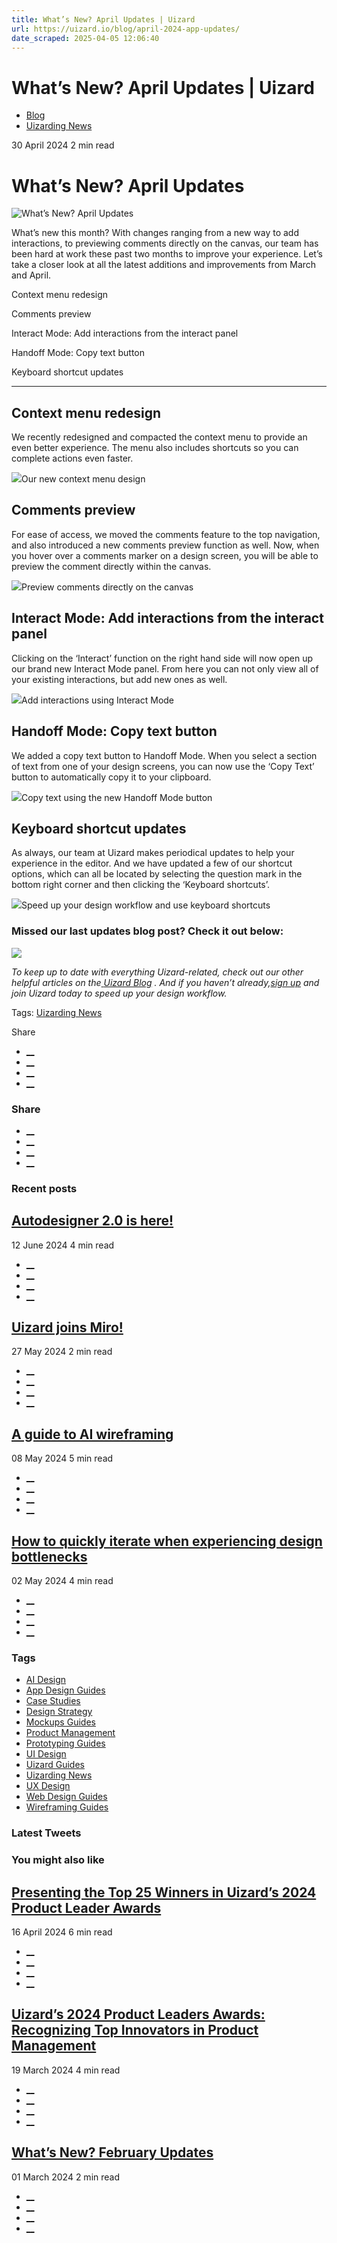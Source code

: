 ```yaml
---
title: What’s New? April Updates | Uizard
url: https://uizard.io/blog/april-2024-app-updates/
date_scraped: 2025-04-05 12:06:40
---
```


# What’s New? April Updates | Uizard

  * [Blog](https://uizard.io/blog/)
  * [Uizarding News](/blog/tag/uizarding-news/)

30 April 2024 2 min read

# What’s New? April Updates

![What’s New? April Updates](/blog/content/images/size/w730/2024/04/BLOG_April-Updates.png)

What’s new this month? With changes ranging from a new way to add interactions, to previewing comments directly on the canvas, our team has been hard at work these past two months to improve your experience. Let’s take a closer look at all the latest additions and improvements from March and April. 

Context menu redesign

Comments preview

Interact Mode: Add interactions from the interact panel

Handoff Mode: Copy text button

Keyboard shortcut updates

* * *

## Context menu redesign

We recently redesigned and compacted the context menu to provide an even better experience. The menu also includes shortcuts so you can complete actions even faster. 

![](https://uizard.io/blog/content/images/2024/04/Screenshot-2024-04-23-at-10.57.53.png)Our new context menu design

## Comments preview

For ease of access, we moved the comments feature to the top navigation, and also introduced a new comments preview function as well. Now, when you hover over a comments marker on a design screen, you will be able to preview the comment directly within the canvas.

![](https://uizard.io/blog/content/images/2024/04/Untitled-design--1-.png)Preview comments directly on the canvas

## Interact Mode: Add interactions from the interact panel

Clicking on the ‘Interact’ function on the right hand side will now open up our brand new Interact Mode panel. From here you can not only view all of your existing interactions, but add new ones as well.

![](https://uizard.io/blog/content/images/2024/04/Screenshot-2024-04-30-at-13.33.59.png)Add interactions using Interact Mode

## Handoff Mode: Copy text button

We added a copy text button to Handoff Mode. When you select a section of text from one of your design screens, you can now use the ‘Copy Text’ button to automatically copy it to your clipboard.

![](https://uizard.io/blog/content/images/2024/04/Screenshot-2024-04-23-at-12.44.51.png)Copy text using the new Handoff Mode button

## Keyboard shortcut updates

As always, our team at Uizard makes periodical updates to help your experience in the editor. And we have updated a few of our shortcut options, which can all be located by selecting the question mark in the bottom right corner and then clicking the ‘Keyboard shortcuts’.

![](https://uizard.io/blog/content/images/2024/04/Screenshot-2024-04-23-at-12.52.14.png)Speed up your design workflow and use keyboard shortcuts   

### Missed our last updates blog post? Check it out below:

[![](https://uizard.io/blog/content/images/2024/04/BLOG_240228_FebUpdates.png)](https://uizard.io/blog/whats-new-february-updates/)   

_To keep up to date with everything Uizard-related, check out our other helpful articles on the_[ _Uizard Blog_](https://uizard.io/blog/) _. And if you haven’t already,_[_sign up_](https://app.uizard.io/sign-up) _and join Uizard today to speed up your design workflow._

  

Tags: [Uizarding News](/blog/tag/uizarding-news/)

Share 

  * [__](https://twitter.com/share?text=What%E2%80%99s%20New%3F%20April%20Updates&url=https://uizard.io/blog/april-2024-app-updates/ "Share on Twitter")
  * [__](https://www.linkedin.com/sharing/share-offsite/?url=https://uizard.io/blog/april-2024-app-updates/ "Share on LinkedIn")
  * [__](https://www.facebook.com/sharer/sharer.php?u=https://uizard.io/blog/april-2024-app-updates/ "Share on Facebook")
  * [__](mailto:?subject=What%E2%80%99s%20New%3F%20April%20Updates "Share by Email")

### Share

  * [__](https://twitter.com/share?text=What%E2%80%99s%20New%3F%20April%20Updates&url=https://uizard.io/blog/april-2024-app-updates/ "Share on Twitter")
  * [__](https://www.linkedin.com/sharing/share-offsite/?url=https://uizard.io/blog/april-2024-app-updates/ "Share on LinkedIn")
  * [__](https://www.facebook.com/sharer/sharer.php?u=https://uizard.io/blog/april-2024-app-updates/ "Share on Facebook")
  * [__](mailto:?subject=What%E2%80%99s%20New%3F%20April%20Updates "Share by Email")

### Recent posts

[](/blog/autodesigner-2-0-is-here/ "Autodesigner 2.0 is here!")

## [Autodesigner 2.0 is here!](/blog/autodesigner-2-0-is-here/ "Autodesigner 2.0 is here!")

12 June 2024 4 min read

  * [__](https://twitter.com/share?text=Autodesigner%202.0%20is%20here!&url=https://uizard.io/blog/autodesigner-2-0-is-here/ "Share on Twitter")
  * [__](https://www.linkedin.com/sharing/share-offsite/?url=https://uizard.io/blog/autodesigner-2-0-is-here/ "Share on LinkedIn")
  * [__](https://www.facebook.com/sharer/sharer.php?u=https://uizard.io/blog/autodesigner-2-0-is-here/ "Share on Facebook")
  * [__](mailto:?subject=Autodesigner%202.0%20is%20here! "Share by Email")

[](/blog/uizard-joins-miro/ "Uizard joins Miro!")

## [Uizard joins Miro!](/blog/uizard-joins-miro/ "Uizard joins Miro!")

27 May 2024 2 min read

  * [__](https://twitter.com/share?text=Uizard%20joins%20Miro!&url=https://uizard.io/blog/uizard-joins-miro/ "Share on Twitter")
  * [__](https://www.linkedin.com/sharing/share-offsite/?url=https://uizard.io/blog/uizard-joins-miro/ "Share on LinkedIn")
  * [__](https://www.facebook.com/sharer/sharer.php?u=https://uizard.io/blog/uizard-joins-miro/ "Share on Facebook")
  * [__](mailto:?subject=Uizard%20joins%20Miro! "Share by Email")

[](/blog/guide-to-ai-wireframing/ "A guide to AI wireframing")

## [A guide to AI wireframing](/blog/guide-to-ai-wireframing/ "A guide to AI wireframing")

08 May 2024 5 min read

  * [__](https://twitter.com/share?text=A%20guide%20to%20AI%20wireframing&url=https://uizard.io/blog/guide-to-ai-wireframing/ "Share on Twitter")
  * [__](https://www.linkedin.com/sharing/share-offsite/?url=https://uizard.io/blog/guide-to-ai-wireframing/ "Share on LinkedIn")
  * [__](https://www.facebook.com/sharer/sharer.php?u=https://uizard.io/blog/guide-to-ai-wireframing/ "Share on Facebook")
  * [__](mailto:?subject=A%20guide%20to%20AI%20wireframing "Share by Email")

[](/blog/how-to-iterate-when-experiencing-design-bottlenecks/ "How to quickly iterate when experiencing design bottlenecks")

## [How to quickly iterate when experiencing design bottlenecks](/blog/how-to-iterate-when-experiencing-design-bottlenecks/ "How to quickly iterate when experiencing design bottlenecks")

02 May 2024 4 min read

  * [__](https://twitter.com/share?text=How%20to%20quickly%20iterate%20when%20experiencing%20design%20bottlenecks&url=https://uizard.io/blog/how-to-iterate-when-experiencing-design-bottlenecks/ "Share on Twitter")
  * [__](https://www.linkedin.com/sharing/share-offsite/?url=https://uizard.io/blog/how-to-iterate-when-experiencing-design-bottlenecks/ "Share on LinkedIn")
  * [__](https://www.facebook.com/sharer/sharer.php?u=https://uizard.io/blog/how-to-iterate-when-experiencing-design-bottlenecks/ "Share on Facebook")
  * [__](mailto:?subject=How%20to%20quickly%20iterate%20when%20experiencing%20design%20bottlenecks "Share by Email")

### Tags

  * [AI Design](/blog/tag/ai-design/ "AI Design")
  * [App Design Guides](/blog/tag/app-design/ "App Design Guides")
  * [Case Studies](/blog/tag/case-studies/ "Case Studies")
  * [Design Strategy](/blog/tag/design-strategy/ "Design Strategy")
  * [Mockups Guides](/blog/tag/mockups/ "Mockups Guides")
  * [Product Management](/blog/tag/product-management/ "Product Management")
  * [Prototyping Guides](/blog/tag/prototyping/ "Prototyping Guides")
  * [UI Design](/blog/tag/ui-design/ "UI Design")
  * [Uizard Guides](/blog/tag/uizard-guides/ "Uizard Guides")
  * [Uizarding News](/blog/tag/uizarding-news/ "Uizarding News")
  * [UX Design](/blog/tag/ux-design/ "UX Design")
  * [Web Design Guides](/blog/tag/web-design/ "Web Design Guides")
  * [Wireframing Guides](/blog/tag/wireframing/ "Wireframing Guides")

### Latest Tweets

### You might also like

[](/blog/uizards-2024-product-leader-award-winners/ "Presenting the Top 25 Winners in Uizard’s 2024 Product Leader Awards")

## [Presenting the Top 25 Winners in Uizard’s 2024 Product Leader Awards](/blog/uizards-2024-product-leader-award-winners/ "Presenting the Top 25 Winners in Uizard’s 2024 Product Leader Awards")

16 April 2024 6 min read

  * [__](https://twitter.com/share?text=Presenting%20the%20Top%2025%20Winners%20in%20Uizard%E2%80%99s%202024%20Product%20Leader%20Awards&url=https://uizard.io/blog/uizards-2024-product-leader-award-winners/ "Share on Twitter")
  * [__](https://www.linkedin.com/sharing/share-offsite/?url=https://uizard.io/blog/uizards-2024-product-leader-award-winners/ "Share on LinkedIn")
  * [__](https://www.facebook.com/sharer/sharer.php?u=https://uizard.io/blog/uizards-2024-product-leader-award-winners/ "Share on Facebook")
  * [__](mailto:?subject=Presenting%20the%20Top%2025%20Winners%20in%20Uizard%E2%80%99s%202024%20Product%20Leader%20Awards "Share by Email")

[](/blog/uizards-2024-product-leaders-awards/ "Uizard’s 2024 Product Leaders Awards: Recognizing Top Innovators in Product Management")

## [Uizard’s 2024 Product Leaders Awards: Recognizing Top Innovators in Product Management](/blog/uizards-2024-product-leaders-awards/ "Uizard’s 2024 Product Leaders Awards: Recognizing Top Innovators in Product Management")

19 March 2024 4 min read

  * [__](https://twitter.com/share?text=Uizard%E2%80%99s%202024%20Product%20Leaders%20Awards%3A%20Recognizing%20Top%20Innovators%20in%20Product%20Management&url=https://uizard.io/blog/uizards-2024-product-leaders-awards/ "Share on Twitter")
  * [__](https://www.linkedin.com/sharing/share-offsite/?url=https://uizard.io/blog/uizards-2024-product-leaders-awards/ "Share on LinkedIn")
  * [__](https://www.facebook.com/sharer/sharer.php?u=https://uizard.io/blog/uizards-2024-product-leaders-awards/ "Share on Facebook")
  * [__](mailto:?subject=Uizard%E2%80%99s%202024%20Product%20Leaders%20Awards%3A%20Recognizing%20Top%20Innovators%20in%20Product%20Management "Share by Email")

[](/blog/whats-new-february-updates/ "What’s New? February Updates")

## [What’s New? February Updates](/blog/whats-new-february-updates/ "What’s New? February Updates")

01 March 2024 2 min read

  * [__](https://twitter.com/share?text=What%E2%80%99s%20New%3F%20February%20Updates&url=https://uizard.io/blog/whats-new-february-updates/ "Share on Twitter")
  * [__](https://www.linkedin.com/sharing/share-offsite/?url=https://uizard.io/blog/whats-new-february-updates/ "Share on LinkedIn")
  * [__](https://www.facebook.com/sharer/sharer.php?u=https://uizard.io/blog/whats-new-february-updates/ "Share on Facebook")
  * [__](mailto:?subject=What%E2%80%99s%20New%3F%20February%20Updates "Share by Email")

